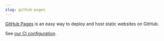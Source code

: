 ```yaml
---
slug: github-pages
---
```


[GitHub Pages](https://pages.github.com/) is an easy way to deploy and host static websites on GitHub.


See [our CI configuration](https://github.com/srid/emanote-template/blob/master/.github/workflows/publish.yaml).
